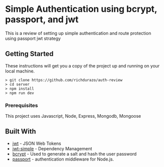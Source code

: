 # Simple Authentication using bcrypt, passport, and jwt

This is a review of setting up simple authentication and route protection using passport jwt strategy

## Getting Started

These instructions will get you a copy of the project up and running on your local machine. 

```
> git clone https://github.com/richdurazo/auth-review
> cd server
> npm install
> npm run dev
```

### Prerequisites

This project uses Javascript, Node, Express, Mongodb, Mongoose

## Built With

* [jwt](https://jwt.io/) - JSON Web Tokens
* [jwt-simple](https://www.npmjs.com/package/jwt-simple/tutorial) - Dependency Management
* [bcrypt](https://www.npmjs.com/package/bcrypt) - Used to generate a salt and hash the user password
* [passport](http://passportjs.org/) - authentication middleware for Node.js.
